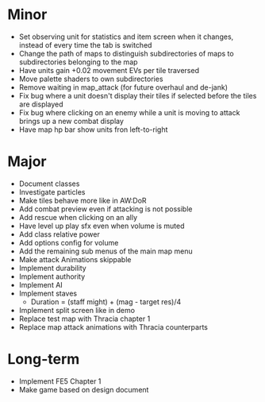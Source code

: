 # Minor
* Set observing unit for statistics and item screen when it changes, instead of every time the tab is switched
* Change the path of maps to distinguish subdirectories of maps to subdirectories belonging to the map
* Have units gain +0.02 movement EVs per tile traversed
* Move palette shaders to own subdirectories
* Remove waiting in map_attack (for future overhaul and de-jank)
* Fix bug where a unit doesn't display their tiles if selected before the tiles are displayed
* Fix bug where clicking on an enemy while a unit is moving to attack brings up a new combat display
* Have map hp bar show units fron left-to-right

# Major
* Document classes
* Investigate particles
* Make tiles behave more like in AW:DoR
* Add combat preview even if attacking is not possible
* Add rescue when clicking on an ally
* Have level up play sfx even when volume is muted
* Add class relative power
* Add options config for volume
* Add the remaining sub menus of the main map menu
* Make attack Animations skippable
* Implement durability
* Implement authority
* Implement AI
* Implement staves
	* Duration = (staff might) + (mag - target res)/4
* Implement split screen like in demo
* Replace test map with Thracia chapter 1
* Replace map attack animations with Thracia counterparts

# Long-term
* Implement FE5 Chapter 1
* Make game based on design document
